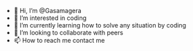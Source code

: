 - 👋 Hi, I’m @Gasamagera
- 👀 I’m interested in coding
- 🌱 I’m currently learning how to solve any situation by coding
- 💞️ I’m looking to collaborate with peers
- 📫 How to reach me contact me

<!---
Gasamagera/Gasamagera is a ✨ special ✨ repository because its `README.md` (this file) appears on your GitHub profile.
You can click the Preview link to take a look at your changes.
--->
